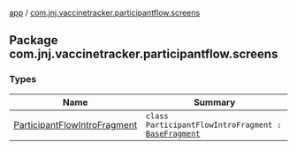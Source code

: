 [app](../index.md) / [com.jnj.vaccinetracker.participantflow.screens](./index.md)

## Package com.jnj.vaccinetracker.participantflow.screens

### Types

| Name | Summary |
|---|---|
| [ParticipantFlowIntroFragment](-participant-flow-intro-fragment/index.md) | `class ParticipantFlowIntroFragment : `[`BaseFragment`](../com.jnj.vaccinetracker.common.ui/-base-fragment/index.md) |
